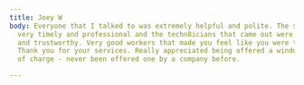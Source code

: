 ```yaml
---
title: Joey W
body: Everyone that I talked to was extremely helpful and polite. The service was
  very timely and professional and the techn8icians that came out were very profession
  and trustworthy. Very good workers that made you feel like you were the only client.
  Thank you for your services. Really appreciated being offered a window unit free
  of charge - never been offered one by a company before.

---
```

